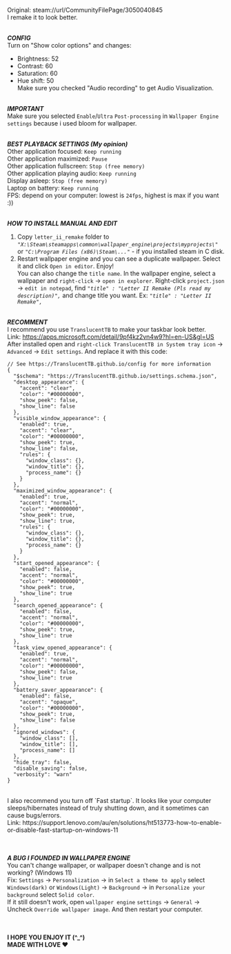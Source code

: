 Original: steam://url/CommunityFilePage/3050040845</url>\
I remake it to look better.<br/><br/>


***CONFIG***\
Turn on "Show color options" and changes: 
+ Brightness: 52
+ Contrast: 60
+ Saturation: 60
+ Hue shift: 50\
Make sure you checked "Audio recording" to get Audio Visualization.<br/><br/>

***IMPORTANT***\
Make sure you selected `Enable`/`Ultra` `Post-processing` in `Wallpaper Engine settings` because i used bloom for wallpaper.<br/><br/>

***BEST PLAYBACK SETTINGS (My opinion)***\
Other application focused: `Keep running`<br/>
Other application maximized: `Pause`<br/>
Other application fullscreen: `Stop (free memory)`<br/>
Other application playing audio: `Keep running`<br/>
Display asleep: `Stop (free memory)`<br/>
Laptop on battery: `Keep running`<br/>
FPS: depend on your computer: lowest is `24fps`, highest is max if you want :))<br/><br/>

***HOW TO INSTALL MANUAL AND EDIT***
1. Copy `letter_ii_remake` folder to *`"X:\Steam\steamapps\common\wallpaper_engine\projects\myprojects\"`* or *`"C:\Program Files (x86)\Steam\..."`* - if you installed steam in C disk.
2. Restart wallpaper engine and you can see a duplicate wallpaper. Select it and click `Open in editor`. Enjoy!<br/>
You can also change the `title name`. In the wallpaper engine, select a wallpaper and `right-click` -> `open in explorer`. Right-click `project.json` -> `edit in notepad`, find *`"title" : "Letter II Remake (Pls read my description)",`*
and change title you want. Ex: *`"title" : "Letter II Remake",`*<br/><br/>


***RECOMMENT***\
I recommend you use `TranslucentTB` to make your taskbar look better.\
Link: https://apps.microsoft.com/detail/9pf4kz2vn4w9?hl=en-US&gl=US</url>\
After installed open and `right-click TranslucentTB in System tray icon` -> `Advanced` -> `Edit settings`. And replace it with this code:
```
// See https://TranslucentTB.github.io/config for more information
{
  "$schema": "https://TranslucentTB.github.io/settings.schema.json",
  "desktop_appearance": {
    "accent": "clear",
    "color": "#00000000",
    "show_peek": false,
    "show_line": false
  },
  "visible_window_appearance": {
    "enabled": true,
    "accent": "clear",
    "color": "#00000000",
    "show_peek": true,
    "show_line": false,
    "rules": {
      "window_class": {},
      "window_title": {},
      "process_name": {}
    }
  },
  "maximized_window_appearance": {
    "enabled": true,
    "accent": "normal",
    "color": "#00000000",
    "show_peek": true,
    "show_line": true,
    "rules": {
      "window_class": {},
      "window_title": {},
      "process_name": {}
    }
  },
  "start_opened_appearance": {
    "enabled": false,
    "accent": "normal",
    "color": "#00000000",
    "show_peek": true,
    "show_line": true
  },
  "search_opened_appearance": {
    "enabled": false,
    "accent": "normal",
    "color": "#00000000",
    "show_peek": true,
    "show_line": true
  },
  "task_view_opened_appearance": {
    "enabled": true,
    "accent": "normal",
    "color": "#00000000",
    "show_peek": false,
    "show_line": true
  },
  "battery_saver_appearance": {
    "enabled": false,
    "accent": "opaque",
    "color": "#00000000",
    "show_peek": true,
    "show_line": false
  },
  "ignored_windows": {
    "window_class": [],
    "window_title": [],
    "process_name": []
  },
  "hide_tray": false,
  "disable_saving": false,
  "verbosity": "warn"
}
```
<br/>
I also recommend you turn off `Fast startup`. It looks like your computer sleeps/hibernates instead of truly shutting down, and it sometimes can cause bugs/errors.<br/>
Link: https://support.lenovo.com/au/en/solutions/ht513773-how-to-enable-or-disable-fast-startup-on-windows-11<url/><br/><br/><br/>

***A BUG I FOUNDED IN WALLPAPER ENGINE***\
You can't change wallpaper, or wallpaper doesn't change and is not working? (Windows 11)<br/>
Fix: `Settings` -> `Personalization` -> in `Select a theme to apply` select `Windows(dark)` or `Windows(Light)` -> `Background` -> in `Personalize your background` select `Solid color`.<br/>
If it still doesn't work, open `wallpaper engine` `settings` -> `General` -> Uncheck `Override wallpaper image`. And then restart your computer.

<br/><br/>
**I HOPE YOU ENJOY IT (^_^)<br/> MADE WITH LOVE ❤️**
